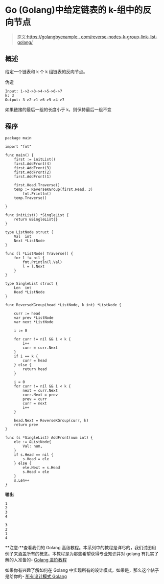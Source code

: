 # Go (Golang)中给定链表的 k-组中的反向节点

> 原文:[https://golangbyexample . com/reverse-nodes-k-group-link-list-golang/](https://golangbyexample.com/reverse-nodes-k-group-linked-list-golang/)

## **概述**

给定一个链表和 k 个 k 组链表的反向节点。

伪造

```
Input: 1->2->3->4->5->6->7
k: 3
Output: 3->2->1->6->5->4->7
```

如果链接的最后一组的长度小于 k，则保持最后一组不变

## **程序**

```
package main

import "fmt"

func main() {
	first := initList()
	first.AddFront(4)
	first.AddFront(3)
	first.AddFront(2)
	first.AddFront(1)

	first.Head.Traverse()
	temp := ReverseKGroup(first.Head, 3)
        fmt.Println()
	temp.Traverse()

}

func initList() *SingleList {
	return &SingleList{}
}

type ListNode struct {
	Val  int
	Next *ListNode
}

func (l *ListNode) Traverse() {
	for l != nil {
		fmt.Println(l.Val)
		l = l.Next
	}
}

type SingleList struct {
	Len  int
	Head *ListNode
}

func ReverseKGroup(head *ListNode, k int) *ListNode {

	curr := head
	var prev *ListNode
	var next *ListNode

	i := 0

	for curr != nil && i < k {
		i++
		curr = curr.Next
	}
	if i == k {
		curr = head
	} else {
		return head
	}

	i = 0
	for curr != nil && i < k {
		next = curr.Next
		curr.Next = prev
		prev = curr
		curr = next
		i++
	}

	head.Next = ReverseKGroup(curr, k)
	return prev
}

func (s *SingleList) AddFront(num int) {
	ele := &ListNode{
		Val: num,
	}
	if s.Head == nil {
		s.Head = ele
	} else {
		ele.Next = s.Head
		s.Head = ele
	}
	s.Len++
}
```

**输出**

```
1
2
3
4

3
2
1
4
```

**注意:**查看我们的 Golang 高级教程。本系列中的教程是详尽的，我们试图用例子来涵盖所有的概念。本教程是为那些希望获得专业知识并对 golang 有扎实了解的人准备的- [Golang 进阶教程](https://golangbyexample.com/golang-comprehensive-tutorial/)

如果你有兴趣了解如何在 Golang 中实现所有的设计模式。如果是，那么这个帖子是给你的- [所有设计模式 Golang](https://golangbyexample.com/all-design-patterns-golang/)